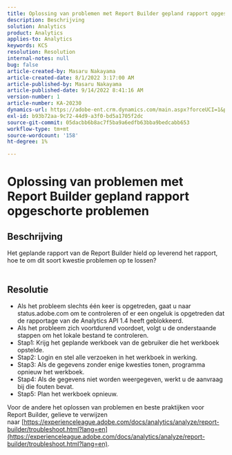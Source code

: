```yaml
---
title: Oplossing van problemen met Report Builder gepland rapport opgeschorte problemen
description: Beschrijving
solution: Analytics
product: Analytics
applies-to: Analytics
keywords: KCS
resolution: Resolution
internal-notes: null
bug: false
article-created-by: Masaru Nakayama
article-created-date: 8/1/2022 3:17:00 AM
article-published-by: Masaru Nakayama
article-published-date: 9/14/2022 8:41:16 AM
version-number: 1
article-number: KA-20230
dynamics-url: https://adobe-ent.crm.dynamics.com/main.aspx?forceUCI=1&pagetype=entityrecord&etn=knowledgearticle&id=bd999166-4811-ed11-b83d-00224808629f
exl-id: b93b72aa-9c72-44d9-a3f0-bd5a1705f2dc
source-git-commit: 05dacbb6b8ac7f5ba9a6edfb63bba9bedcabb653
workflow-type: tm+mt
source-wordcount: '158'
ht-degree: 1%

---
```


# Oplossing van problemen met Report Builder gepland rapport opgeschorte problemen

## Beschrijving

Het geplande rapport van de Report Builder hield op leverend het rapport, hoe te om dit soort kwestie problemen op te lossen?
<br> 

## Resolutie


- Als het probleem slechts één keer is opgetreden, gaat u naar status.adobe.com om te controleren of er een ongeluk is opgetreden dat de rapportage van de Analytics API 1.4 heeft geblokkeerd.
- Als het probleem zich voortdurend voordoet, volgt u de onderstaande stappen om het lokale bestand te controleren.
- Stap1: Krijg het geplande werkboek van de gebruiker die het werkboek opstelde.
- Stap2: Login en stel alle verzoeken in het werkboek in werking.
- Stap3: Als de gegevens zonder enige kwesties tonen, programma opnieuw het werkboek.
- Stap4: Als de gegevens niet worden weergegeven, werkt u de aanvraag bij die fouten bevat.
- Stap5: Plan het werkboek opnieuw.


Voor de andere het oplossen van problemen en beste praktijken voor Report Builder, gelieve te verwijzen naar [https://experienceleague.adobe.com/docs/analytics/analyze/report-builder/troubleshoot.html?lang=en](https://experienceleague.adobe.com/docs/analytics/analyze/report-builder/troubleshoot.html?lang=en).
